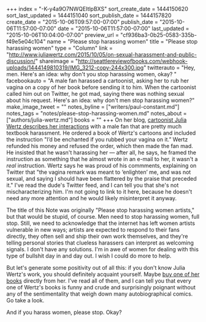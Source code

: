 +++
index = "-K-y4a9O7NWQEItlpBXS"
sort_create_date = 1444150620
sort_last_updated = 1444151040
sort_publish_date = 1444157820
create_date = "2015-10-06T09:57:00-07:00"
publish_date = "2015-10-06T11:57:00-07:00"
date = "2015-10-06T11:57:00-07:00"
last_updated = "2015-10-06T10:04:00-07:00"
preview_url = "cf936ba3-0b25-0583-335b-f49e5e04c104"
name = "Please stop harassing women"
title = "Please stop harassing women"
type = "Column"
link = "http://www.juliawertz.com/2015/10/05/on-sexual-harassment-and-public-discussion/"
shareimage = "http://seattlereviewofbooks.com/webhook-uploads/1444149810319/IMG_3212-copy-244x300.jpg"
twitterauto = "Hey, men. Here's an idea: why don't you stop harassing women, okay? "
facebookauto = "A male fan harassed a cartoonist, asking her to rub her vagina on a copy of her book before sending it to him. When the cartoonist called him out on Twitter, he got mad, saying there was nothing sexual about his request. Here's an idea: why don't men stop harassing women?"
make_image_tweet = ""
notes_byline = ["writers/paul-constant.md"]
notes_tags = "notes/please-stop-harassing-women.md"
notes_about = ["authors/julia-wertz.md"]
books = ""
+++
On her blog, [cartoonist Julia Wertz describes her interactions](http://www.juliawertz.com/2015/10/05/on-sexual-harassment-and-public-discussion/) with a male fan that are pretty much textbook harassment. He ordered a book of Wertz's cartoons and included the instruction "I’d be enchanted if you rubbed your vagina on it.” Wertz refunded his money and refused the order, which then made the fan mad. He insisted that he wasn't harassing her — after all, he says, he framed the instruction as something that he almost wrote in an e-mail to her, it wasn't a *real* instruction. Wertz says he was proud of his commments, explaining on Twitter that "the vagina remark was meant to ‘enlighten’ me, and was not sexual, and saying I should have been flattered by the praise that preceded it." I've read the dude's Twitter feed, and I can tell you that she's not mischaracterizing him. I'm not going to link to it here, because he doesn't need any more attention and he would likely misinterpret it anyway.

The title of this Note was originally "Please stop harassing women artists," but that would be stupid, of course. Men need to stop harassing women, full stop. Still, we need to acknowledge that the internet has left women artists vulnerable in new ways; artists are expected to respond to their fans directly, they often sell and ship their own work themselves, and they're telling personal stories that clueless harassers can interpret as welcoming signals. I don't have any solutions. I'm in awe of women for dealing with this type of bullshit day in and day out. I wish I could do more to help.

But let's generate some positivity out of all this: if you don't know Julia Wertz's work, you should definitely acquaint yourself. Maybe [buy one of her books](http://www.juliawertz.com/books/) directly from her. I've read all of them, and I can tell you that every one of Wertz's books is funny and crude and surprisingly poignant without any of the sentimentality that weigh down many autobiographical comics. Go take a look. 

And if you harass women, please stop. Okay?